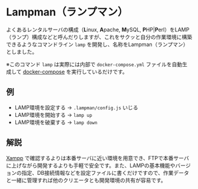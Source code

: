 # Lampman（ランプマン）

よくあるレンタルサーバの構成（**L**inux, **A**pache, **M**ySQL, **P**HP|**P**erl）をLAMP（ランプ）構成などと呼んだりしますが、これをサクッと自分の作業環境に構築できるようなコマンドライン `lamp` を開発し、名称をLampman（ランプマン） としました。

※このコマンド `lamp` は実際には内部で `docker-compose.yml` ファイルを自動生成して [docker-compose](https://docs.docker.com/compose/) を実行しているだけです。


## 例

- LAMP環境を設定する -> `.lampman/config.js` いじる
- LAMP環境を開始する -> `lamp up`
- LAMP環境を破棄する -> `lamp down`

## 解説

[Xampp](https://www.apachefriends.org/jp/index.html) で確認するよりは本番サーバに近い環境を用意でき、FTPで本番サーバに上げながら開発するよりも手軽で安全です。また、LAMPの基本機能やバージョンの指定、DB接続情報などを設定ファイルに書くだけですので、作業データと一緒に管理すれば他のクリエータとも開発環境の共有が容易です。
